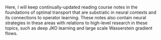 Here, I will keep continually-updated reading course notes in the foundations of optimal transport that are substratic in neural contexts and its connections to operator learning. These notes also contain neural strategies in these areas with relations to high-level research in these topics, such as deep JKO learning and large scale Wasserstein gradient flows.
